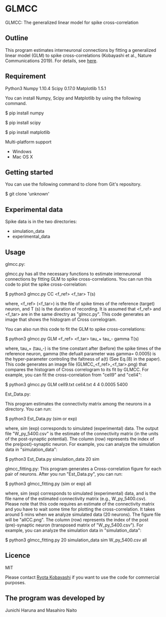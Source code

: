 # GLMCC
GLMCC: The generalized linear model for spike cross-correlation 

## Outline
This program estimates interneuronal connections by fitting a generalized linear model (GLM) to spike cross-correlations (Kobayashi et al., Nature Communications 2019). 
For details, see [here](https://www.nature.com/articles/s41467-019-12225-2).

## Requirement
Python3
Numpy 1.10.4
Scipy 0.17.0
Matplotlib 1.5.1

You can install Numpy, Scipy and Matplotlib by using the following command.

$ pip install numpy

$ pip install scipy

$ pip install matplotlib

Multi-platform support

   * Windows
   * Mac OS X

## Getting started
You can use the following command to clone from Git's repository.

$ git clone 'unknown'


## Experimental data
Spike data is in the two directories: 

* simulation_data
* experimental_data


## Usage

glmcc.py:

glmcc.py has all the necessary functions to estimate interneuronal connections by fitting GLM to spike cross-correlations. 
You can run this code to plot the spike cross-correlation: 

$ python3 glmcc.py CC <f_ref> <f_tar> T(s)

where, <f_ref> (<f_tar>) is the file of spike times of the reference (target) neuron, and T (s) is the duration of recording. It is assumed that <f_ref> and <f_tar> are in the same directry as "glmcc.py". This code generates an image that shows the histogram of Cross correlogram. 

You can also run this code to fit the GLM to spike cross-correlations: 

$ python3 glmcc.py GLM <f_ref> <f_tar> tau_+ tau_- gamma T(s)

where, tau_+ (tau_-) is the time constant after (before) the spike times of the reference neuron,  gamma (the defualt parameter was gamma= 0.0005) is the hyper-parameter controling the faltness of a(t) (See Eq.(8) in the paper). This code generates an image file (GLMCC_<f_ref>_<f_tar>.png) that compares the histogram of Cross correlogram to its fit by GLMCC. For example, you can fit the cross-correlation from "cell9" and "cell4": 

$ python3 glmcc.py GLM  cell9.txt  cell4.txt  4  4  0.0005  5400


Est_Data.py:

This program estimates the connectivity matrix among the neurons in a directory. 
You can run: 

$ python3 Est_Data.py <Directory of the data> <the number of neurons> (sim or exp)

where, sim (exp) corresponds to simulated (experimental) data. The output file "W_py_5400.csv" is the estimate of the connectivity matrix (in the units of the post-synaptic potential). The column (row) represents the index of the pre(post)-synaptic neuron. 
For example, you can analyze the simulation data in "simulation_data":  

$ python3 Est_Data.py simulation_data 20 sim

glmcc_fitting.py: 
This program generates a Cross-correlation figure for each pair of neurons. 
After you run "Est_Data.py", you can run: 

$ python3 glmcc_fitting.py <the number of neurons> <Directory of the data> (sim or exp)  <Wfile>  all

where, sim (exp) corresponds to simulated (experimental) data, and <Wfile> is the file name of the estimated connectivity matrix (e.g., W_py_5400.csv). Please note that this code requires an estimate of the connectivity matrix and you have to wait some time for plotting the cross-correlation. It takes around 5 mins when we analyze simulated data (20 neurons). The figure file will be "allCC.png". The column (row) represents the index of the post (pre)-synaptic neuron (transposed matrix of "W_py_5400.csv"). 
For example, you can analyze the simulation data in "simulation_data": 

$ python3 glmcc_fitting.py 20 simulation_data sim  W_py_5400.csv  all


## Licence
MIT

Please contact [Ryota Kobayashi](http://www.hk.k.u-tokyo.ac.jp/r-koba/en/contact.html) if you want to use the code for commercial purposes.


## The program was developed by
Junichi Haruna and Masahiro Naito
